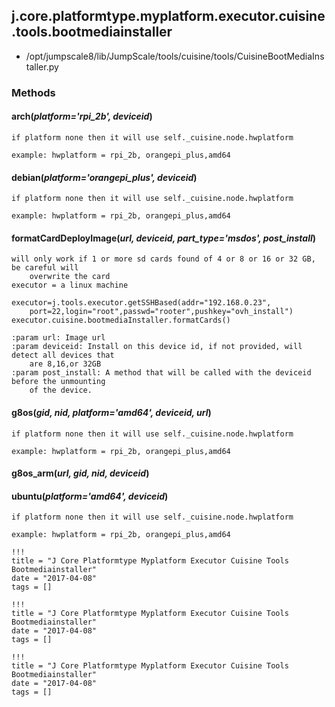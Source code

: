 <!-- toc -->
## j.core.platformtype.myplatform.executor.cuisine.tools.bootmediainstaller

- /opt/jumpscale8/lib/JumpScale/tools/cuisine/tools/CuisineBootMediaInstaller.py

### Methods

#### arch(*platform='rpi_2b', deviceid*) 

```
if platform none then it will use self._cuisine.node.hwplatform

example: hwplatform = rpi_2b, orangepi_plus,amd64

```

#### debian(*platform='orangepi_plus', deviceid*) 

```
if platform none then it will use self._cuisine.node.hwplatform

example: hwplatform = rpi_2b, orangepi_plus,amd64

```

#### formatCardDeployImage(*url, deviceid, part_type='msdos', post_install*) 

```
will only work if 1 or more sd cards found of 4 or 8 or 16 or 32 GB, be careful will
    overwrite the card
executor = a linux machine

executor=j.tools.executor.getSSHBased(addr="192.168.0.23",
    port=22,login="root",passwd="rooter",pushkey="ovh_install")
executor.cuisine.bootmediaInstaller.formatCards()

:param url: Image url
:param deviceid: Install on this device id, if not provided, will detect all devices that
    are 8,16,or 32GB
:param post_install: A method that will be called with the deviceid before the unmounting
    of the device.

```

#### g8os(*gid, nid, platform='amd64', deviceid, url*) 

```
if platform none then it will use self._cuisine.node.hwplatform

example: hwplatform = rpi_2b, orangepi_plus,amd64

```

#### g8os_arm(*url, gid, nid, deviceid*) 

#### ubuntu(*platform='amd64', deviceid*) 

```
if platform none then it will use self._cuisine.node.hwplatform

example: hwplatform = rpi_2b, orangepi_plus,amd64

```


```
!!!
title = "J Core Platformtype Myplatform Executor Cuisine Tools Bootmediainstaller"
date = "2017-04-08"
tags = []
```

```
!!!
title = "J Core Platformtype Myplatform Executor Cuisine Tools Bootmediainstaller"
date = "2017-04-08"
tags = []
```

```
!!!
title = "J Core Platformtype Myplatform Executor Cuisine Tools Bootmediainstaller"
date = "2017-04-08"
tags = []
```
